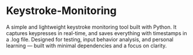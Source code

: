 # Keystroke-Monitoring
A simple and lightweight keystroke monitoring tool built with Python. It captures keypresses in real-time, and saves everything with timestamps in a .log file. Designed for testing, input behavior analysis, and personal learning — built with minimal dependencies and a focus on clarity.
